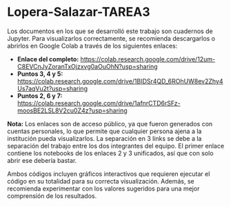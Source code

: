 # Lopera-Salazar-TAREA3

Los documentos en los que se desarrolló este trabajo son cuadernos de Jupyter. Para visualizarlos correctamente, se recomienda descargarlos o abrirlos en Google Colab a través de los siguientes enlaces:  

- **Enlace del completo:** https://colab.research.google.com/drive/12um-C8EVCnJyZoranTxOjzxvg0aOuOhN?usp=sharing
- **Puntos 3, 4 y 5:** https://colab.research.google.com/drive/1BIDSr4QD_6ROhUW8ev2Zhy4Us7aqVu2t?usp=sharing  
- **Puntos 2, 6 y 7:** https://colab.research.google.com/drive/1afnrCTD6rSFz-moosBE2LSL8V2cu0Z4z?usp=sharing

**Nota:** Los enlaces son de acceso público, ya que fueron generados con cuentas personales, lo que permite que cualquier persona ajena a la institución pueda visualizarlos. La separación en 3 links se debe a la separación del trabajo entre los dos integrantes del equipo. El primer enlace contiene los notebooks de los enlaces 2 y 3 unificados, así que con solo abrir ese debería bastar.

Ambos códigos incluyen gráficos interactivos que requieren ejecutar el código en su totalidad para su correcta visualización. Además, se recomienda experimentar con los valores sugeridos para una mejor comprensión de los resultados.
